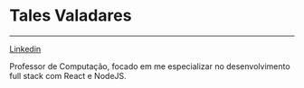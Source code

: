 # Tales Valadares
---
  
[Linkedin](https://www.linkedin.com/in/tales-silva-b3b019198)
 
 Professor de Computação, focado em me especializar no desenvolvimento full stack com React e NodeJS.


<!--
**talesvaladares/talesvaladares** is a ✨ _special_ ✨ repository because its `README.md` (this file) appears on your GitHub profile.

Here are some ideas to get you started:

- 🔭 I’m currently working on ...
- 🌱 I’m currently learning ...
- 👯 I’m looking to collaborate on ...
- 🤔 I’m looking for help with ...
- 💬 Ask me about ...
- 📫 How to reach me: ...
- 😄 Pronouns: ...
- ⚡ Fun fact: ...
-->
